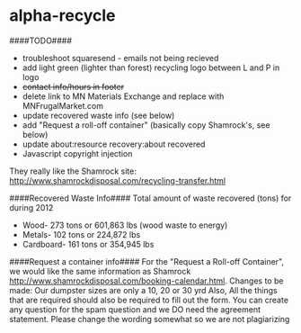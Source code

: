 alpha-recycle
=============

####TODO####
- troubleshoot squaresend - emails not being recieved
- add light green (lighter than forest) recycling logo between L and P in logo
- ~~contact info/hours in footer~~
- delete link to MN Materials Exchange and replace with MNFrugalMarket.com
- update recovered waste info (see below)
- add "Request a roll-off container" (basically copy Shamrock's, see below)
- update about:resource recovery:about recovered
- Javascript copyright injection

They really like the Shamrock site: http://www.shamrockdisposal.com/recycling-transfer.html


####Recovered Waste Info####
Total amount of waste recovered (tons) for during 2012

- Wood- 273 tons or 601,863 lbs (wood waste to energy)
- Metals- 102 tons or  224,872 lbs
- Cardboard- 161 tons or 354,945 lbs



####Request a container info####
For the "Request a Roll-off Container", we would like the same information as Shamrock http://www.shamrockdisposal.com/booking-calendar.html.
Changes to be made: Our dumpster sizes are only a 10, 20 or 30 yrd
Also, All the things that are required should also be required to fill out the form.
You can create any question for the spam question and we DO need the agreement statement. Please change the wording somewhat so we are not plagiarizing

